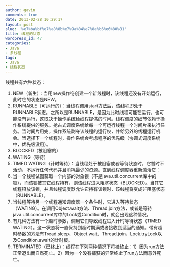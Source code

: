 ```yaml
---
author: gavin
comments: true
date: 2013-02-28 10:29:17
layout: post
slug: '%e7%ba%bf%e7%a8%8b%e7%9a%84%e7%8a%b6%e6%80%81'
title: 线程的状态
wordpress_id: 47
categories:
- Java
- 多线程
tags:
- Java
- 线程状态
---
```


线程共有六种状态：

1. NEW（新生）：当用new操作符创建一个新线程时，该线程还没有开始运行，此时它的状态是NEW。
2. RUNNABLE（可运行的）：当线程调用start方法后，该线程即处于RUNNABLE状态。之所以是RUNNABLE，是因为此时线程可能在运行，也可能没有运行，这取决于操作系统给线程提供的时间。线程调度的细节依赖于操作系统提供的服务。抢占式调度系统给每一个可运行线程一个时间片来执行任务。当时间片用完，操作系统剥夺该线程的运行权，并给另外的线程运行机会。当选择下一个线程时，操作系统会考虑程序的优先级（协调式调度系统中，优先级没用）。
3. BLOCKED（被阻塞的）
4. WATING（等待）
5. TIMED WATING（计时等待）：当线程处于被阻塞或者等待状态时，它暂时不活动，不运行任何代码并且消耗最少的资源。直到线程调度器重新激活它：
  1. 当一个线程试图获取一个内部的对象锁（不是java.util.concurrent库中的锁），而该锁被其它线程持有，则该线程进入阻塞状态（BLOCKED）。当其它线程释放该锁，并且线程调度器允许它持有该锁时，该线程将变成非阻塞状态（RUNNABLE）。
  2. 当线程等待另一个线程通知调度器一个条件时，它进入等待状态（WATING）。在调用Object.wait方法、Thread.join方法，或者是等待java.util.concurrent库中的Lock或Condition时，就会出现这种情况。
  3. 有几种方法有一个超时参数，调用它们导致线程进入计时等待状态（TIMED WATING）。这一状态将一直保持到超时期满或者接收到适当的通知。带有超时参数的方法有Tread.sleep、Object.wait、Thread.join、Lock.tryLock以及Condition.await的计时板。
6. TERMINATED（已终止）：线程在下列两种情况下将被终止：1）因为run方法正常退出而自然死亡。2）因为一个没有捕获的异常终止了run方法而意外死亡。
